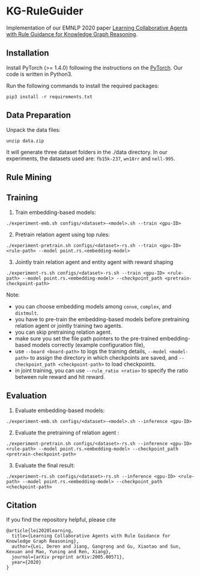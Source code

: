 # KG-RuleGuider

Implementation of our EMNLP 2020 paper [Learning Collaborative Agents with Rule Guidance for Knowledge Graph Reasoning](https://arxiv.org/abs/2005.00571).

## Installation

Install PyTorch (>= 1.4.0) following the instructions on the [PyTorch](https://pytorch.org/).
Our code is written in Python3.

Run the following commands to install the required packages:
```
pip3 install -r requirements.txt
```

## Data Preparation

Unpack the data files:

```
unzip data.zip
```

It will generate three dataset folders in the ./data directory. In our experiments, the datasets used are: `fb15k-237`, `wn18rr` and `nell-995`.

## Rule Mining


## Training

1. Train embedding-based models:

```
./experiment-emb.sh configs/<dataset>-<model>.sh --train <gpu-ID>
```

2. Pretrain relation agent using top rules:

```
./experiment-pretrain.sh configs/<dataset>-rs.sh --train <gpu-ID> <rule-path> --model point.rs.<embedding-model>
```

3. Jointly train relation agent and entity agent with reward shaping

```
./experiment-rs.sh configs/<dataset>-rs.sh --train <gpu-ID> <rule-path> --model point.rs.<embedding-model> --checkpoint_path <pretrain-checkpoint-path>
```

Note:
* you can choose embedding models among `conve`, `complex`, and `distmult`.
* you have to pre-train the embedding-based models before pretraining relation agent or jointly training two agents.
* you can skip pretraining relation agent.
* make sure you set the file path pointers to the pre-trained embedding-based models correctly (example configuration file),
* use `--board <board-path>` to logs the training details, `--model <model-path>` to assign the directory in which checkpoints are saved, and `--checkpoint_path <checkpoint-path>` to load checkpoints.
* in joint training, you can use `--rule_ratio <ratio>` to specify the ratio between rule reward and hit reward.



## Evaluation

1. Evaluate embedding-based models:


```
./experiment-emb.sh configs/<dataset>-<model>.sh --inference <gpu-ID>
```

2. Evaluate the pretraining of relation agent :

```
./experiment-pretrain.sh configs/<dataset>-rs.sh --inference <gpu-ID> <rule-path> --model point.rs.<embedding-model> --checkpoint_path <pretrain-checkpoint-path>
```

3. Evaluate the final result:

```
./experiment-rs.sh configs/<dataset>-rs.sh --inference <gpu-ID> <rule-path> --model point.rs.<embedding-model> --checkpoint_path <checkpoint-path>
```

## Citation

If you find the repository helpful, please cite
```
@article{lei2020learning,
  title={Learning Collaborative Agents with Rule Guidance for Knowledge Graph Reasoning},
  author={Lei, Deren and Jiang, Gangrong and Gu, Xiaotao and Sun, Kexuan and Mao, Yuning and Ren, Xiang},
  journal={arXiv preprint arXiv:2005.00571},
  year={2020}
}
```